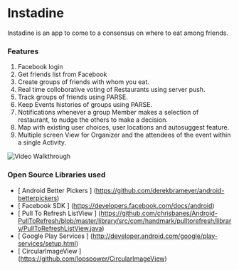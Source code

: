 # Instadine

Instadine is an app to come to a consensus on where to eat among friends.


### Features

1. Facebook login
2. Get friends list from Facebook
3. Create groups of friends with whom you eat.
4. Real time colloborative voting of Restaurants using server push.
5. Track groups of friends using PARSE.
6. Keep Events histories of groups using PARSE.
7. Notifications whenever a group Member makes a selection of restaurant, to 
nudge the others to make a decision.
8. Map with existing user choices, user locations and autosuggest feature.
9. Multiple screen View for Organizer and the attendees of the event within a 
single Activity.

![Video Walkthrough](Instadine.gif)


### Open Source Libraries used
* [ Android Better Pickers ] (https://github.com/derekbrameyer/android-betterpickers) 
* [ Facebook SDK ] (https://developers.facebook.com/docs/android)
* [ Pull To Refresh ListView ] (https://github.com/chrisbanes/Android-PullToRefresh/blob/master/library/src/com/handmark/pulltorefresh/library/PullToRefreshListView.java)
* [ Google Play Services ] (http://developer.android.com/google/play-services/setup.html)
* [ CircularImageView ] (https://github.com/lopspower/CircularImageView)
